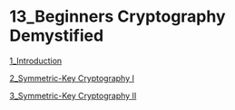 # 13_Beginners Cryptography Demystified

[1_Introduction ](13_Beginners%20Cryptography%20Demystified%20fe6e9524cca34c03806d414d4be0151f/1_Introduction%20ab56c97ae96d4efcbdd36b0e6e4b8a6f.md)

[2_Symmetric-Key Cryptography I](13_Beginners%20Cryptography%20Demystified%20fe6e9524cca34c03806d414d4be0151f/2_Symmetric-Key%20Cryptography%20I%203282fb86eb2647188bb6a9ef5350f1f9.md)

[3_Symmetric-Key Cryptography II](13_Beginners%20Cryptography%20Demystified%20fe6e9524cca34c03806d414d4be0151f/3_Symmetric-Key%20Cryptography%20II%20ef3c2c3ffecf406eb43bac4f9dd17066.md)
